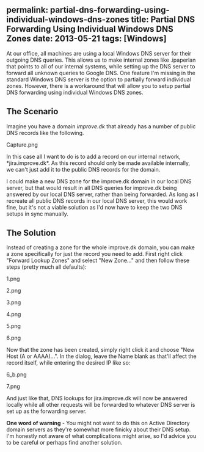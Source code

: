 permalink: partial-dns-forwarding-using-individual-windows-dns-zones
title: Partial DNS Forwarding Using Individual Windows DNS Zones
date: 2013-05-21
tags: [Windows]
---
At our office, all machines are using a local Windows DNS server for their outgoing DNS queries. This allows us to make internal zones like .ipaperlan that points to all of our internal systems, while setting up the DNS server to forward all unknown queries to Google DNS. One feature I'm missing in the standard Windows DNS server is the option to partially forward individual zones. However, there is a workaround that will allow you to setup partial DNS forwarding using individual Windows DNS zones.

<!-- more -->

## The Scenario

Imagine you have a domain *improve.dk* that already has a number of public DNS records like the following.

Capture.png

</p>In this case all I want to do is to add a record on our internal network, *jira.improve.dk*. As this record should only be made available internally, we can't just add it to the public DNS records for the domain.</p>

I could make a new DNS zone for the improve.dk domain in our local DNS server, but that would result in all DNS queries for improve.dk being answered by our local DNS server, rather than being forwarded. As long as I recreate all public DNS records in our local DNS server, this would work fine, but it's not a viable solution as I'd now have to keep the two DNS setups in sync manually.

## The Solution

Instead of creating a zone for the whole improve.dk domain, you can make a zone specifically for just the record you need to add. First right click "Forward Lookup Zones" and select "New Zone..." and then follow these steps (pretty much all defaults):

1.png

2.png

3.png

4.png

5.png

6.png

Now that the zone has been created, simply right click it and choose "New Host (A or AAAA)...". In the dialog, leave the Name blank as that'll affect the record itself, while entering the desired IP like so:

6_b.png

7.png

And just like that, DNS lookups for jira.improve.dk will now be answered locally while all other requests will be forwarded to whatever DNS server is set up as the forwarding server.

**One word of warning** - You might not want to do this on Active Directory domain servers as they're somewhat more finicky about their DNS setup. I'm honestly not aware of what complications might arise, so I'd advice you to be careful or perhaps find another solution.
